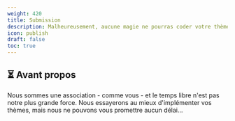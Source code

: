 ```yaml
---
weight: 420
title: Submission
description: Malheureusement, aucune magie ne pourras coder votre thème pour vous. Il faut donc nous l'envoyer
icon: publish
draft: false
toc: true
---
```


## ⏳️ Avant propos
Nous sommes une association - comme vous - et le temps libre n'est pas notre plus grande force. Nous essayerons au mieux d'implémenter vos thèmes, mais nous ne pouvons vous promettre aucun délai...
